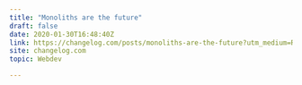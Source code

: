 ```yaml
---
title: "Monoliths are the future"
draft: false
date: 2020-01-30T16:48:40Z
link: https://changelog.com/posts/monoliths-are-the-future?utm_medium=RSS&utm_source=hune
site: changelog.com
topic: Webdev  

---
```

